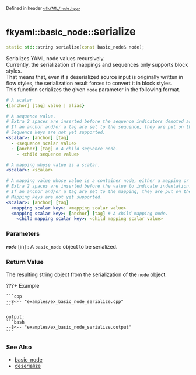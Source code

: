 <small>Defined in header [`<fkYAML/node.hpp>`](https://github.com/fktn-k/fkYAML/blob/develop/include/fkYAML/node.hpp)</small>

# <small>fkyaml::basic_node::</small>serialize

```cpp
static std::string serialize(const basic_node& node);
```

Serializes YAML node values recursively.  
Currently, the serialization of mappings and sequences only supports block styles.  
That means that, even if a deserialized source input is originally written in flow styles, the serialization result forces to convert it in block styles.   
This function serializes the given `node` parameter in the following format.  
```yaml
# A scalar
{[anchor] [tag] value | alias}

# A sequence value.
# Extra 2 spaces are inserted before the sequence indicators denoted as "- ".
# If an anchor and/or a tag are set to the sequence, they are put on the same line as the key.
# Sequence keys are not yet supported.
<scalar>: [anchor] [tag]
  - <sequence scalar value>
  - [anchor] [tag] # A child sequence node.
    - <child sequence value>

# A mapping whose value is a scalar.
<scalar>: <scalar>

# A mapping value whose value is a container node, either a mapping or a sequence.
# Extra 2 spaces are inserted before the value to indicate indentation.
# If an anchor and/or a tag are set to the mapping, they are put on the same line as the key.
# Mapping keys are not yet supported.
<scalar>: [anchor] [tag]
  <mapping scalar key>: <mapping scalar value>
  <mapping scalar key>: [anchor] [tag] # A child mapping node.
    <child mapping scalar key>: <child mapping scalar value>
```

### **Parameters**

***`node`*** [in]
:   A `basic_node` object to be serialized.

### **Return Value**

The resulting string object from the serialization of the `node` object.

???+ Example

    ```cpp
    --8<-- "examples/ex_basic_node_serialize.cpp"
    ```

    output:
    ```bash
    --8<-- "examples/ex_basic_node_serialize.output"
    ```

### **See Also**

* [basic_node](index.md)
* [deserialize](deserialize.md)

